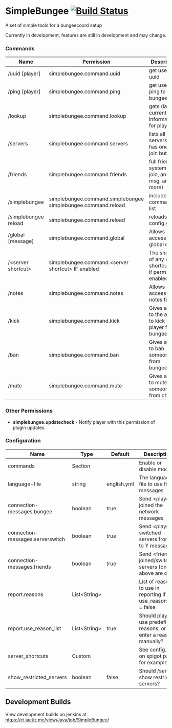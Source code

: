 # SimpleBungee [![Build Status](https://ci.jackz.me/view/Java/job/SimpleBungee/badge/icon)](https://ci.jackz.me/view/Java/job/SimpleBungee/)
A set of simple tools for a bungeecoord setup

Currently in development, features are still in development and may change.

### Commands
|  Name                |  Permission                                                     |  Description                                              |
|----------------------|-----------------------------------------------------------------|-----------------------------------------------------------|
| /uuid [player]       | simplebungee.command.uuid                                       | get users uuid                                            |
| /ping [player]       | simplebungee.command.ping                                       | get users ping to bungeecoord                             |
| /lookup <username>   | simplebungee.command.lookup                                     | gets (last, or current) information for player            |
| /servers             | simplebungee.command.servers                                    | lists all servers and has one click join button           |
| /friends             | simplebungee.command.friends                                    | full friend system (can join, and msg, and more)          |
| /simplebungee        | simplebungee.command.simplebungee  simplebungee.command.reload  | includes commands list                                    |
| /simplebungee reload | simplebungee.command.reload                                     | reloads the config.yml                                    |
| /global [message]    | simplebungee.command.global                                     | Allows access to global chat                              |
| /\<server shortcut>  | simplebungee.command.\<server shortcut> IF enabled              | The shortcut of any server shortcut, and if perms enabled |
| /notes               | simplebungee.command.notes                                      | Allows access to the notes feature                        |
| /kick                | simplebungee.command.kick                                       | Gives access to the ability to kick a player from bungee  |
| /ban                 | simplebungee.command.ban                                        | Gives access to ban someone from bungeecoord              |
| /mute                | simplebungee.command.mute                                       | Gives access to mute someone from chatting                |

### Other Permissions
* **simplebungee.updatecheck** - Notify player with this permission of plugin updates.

### Configuration

| Name                             |  Type           | Default     |  Description |
|----------------------------------|-----------------|-------------|--------------|
| commands                         | Section         |             | Enable or disable module
| language-file                    | string          | english.yml | The language file to use for messages
| connection-messages.bungee       | boolean         | true        |  Send \<player> joined the network messages            
| connection-messages.serverswitch | boolean         | true        |  Send \<player> switched servers from X to Y messages            
| connection-messages.friends      | boolean         | true        |  Send \<friend> joined/switched servers (only if above are off)            
| report.reasons                   | List\<String>   |             |  List of reasons to use in reporting if use_reason_list = false
| report.use_reason_list           | List\<String>   | true        |  Should players use predefined reasons, or enter a reason manually?
| server_shortcuts                 | Custom          |             |  See config.yml on spigot page for example
| show_restricted_servers          | boolean         | false       | Should /servers show restricted servers?
## Development Builds
View development builds on jenkins at https://ci.jackz.me/view/Java/job/SimpleBungee/

